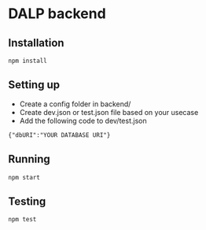 # DALP backend 
## Installation

`npm install`

## Setting up

- Create a config folder in backend/
- Create dev.json or test.json file based on your usecase
- Add the following code to dev/test.json

`{"dbURI":"YOUR DATABASE URI"}`

## Running

`npm start`

## Testing

`npm test`

